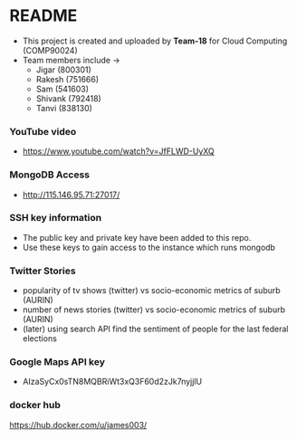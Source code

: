# README #

*  This project is created and uploaded by __Team-18__ for Cloud Computing (COMP90024)
*  Team members include ->
      +  Jigar (800301)
      +  Rakesh (751666)
      +  Sam (541603)
      +  Shivank (792418)
      +  Tanvi (838130)

### YouTube video ###

*  https://www.youtube.com/watch?v=JfFLWD-UyXQ

### MongoDB Access ###

*  http://115.146.95.71:27017/

### SSH key information ###

* The public key and private key have been added to this repo.
* Use these keys to gain access to the instance which runs mongodb

### Twitter Stories

* popularity of tv shows (twitter) vs socio-economic metrics of suburb (AURIN)
* number of news stories (twitter) vs socio-economic metrics of suburb (AURIN)
* (later) using search API find the sentiment of people for the last federal elections

### Google Maps API key
* AIzaSyCx0sTN8MQBRiWt3xQ3F60d2zJk7nyjjlU

### docker hub 
https://hub.docker.com/u/james003/